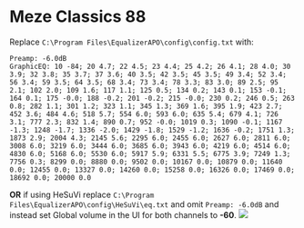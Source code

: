 # Meze Classics 88
Replace `C:\Program Files\EqualizerAPO\config\config.txt` with:
```
Preamp: -6.0dB
GraphicEQ: 10 -84; 20 4.7; 22 4.5; 23 4.4; 25 4.2; 26 4.1; 28 4.0; 30 3.9; 32 3.8; 35 3.7; 37 3.6; 40 3.5; 42 3.5; 45 3.5; 49 3.4; 52 3.4; 56 3.4; 59 3.5; 64 3.5; 68 3.4; 73 3.4; 78 3.3; 83 3.0; 89 2.5; 95 2.1; 102 2.0; 109 1.6; 117 1.1; 125 0.5; 134 0.2; 143 0.1; 153 -0.1; 164 0.1; 175 -0.0; 188 -0.2; 201 -0.2; 215 -0.0; 230 0.2; 246 0.5; 263 0.8; 282 1.1; 301 1.2; 323 1.1; 345 1.3; 369 1.6; 395 1.9; 423 2.7; 452 3.6; 484 4.6; 518 5.7; 554 6.0; 593 6.0; 635 5.4; 679 4.1; 726 3.1; 777 2.3; 832 1.4; 890 0.7; 952 -0.0; 1019 0.3; 1090 -0.1; 1167 -1.3; 1248 -1.7; 1336 -2.0; 1429 -1.8; 1529 -1.2; 1636 -0.2; 1751 1.3; 1873 2.9; 2004 4.3; 2145 5.6; 2295 6.0; 2455 6.0; 2627 6.0; 2811 6.0; 3008 6.0; 3219 6.0; 3444 6.0; 3685 6.0; 3943 6.0; 4219 6.0; 4514 6.0; 4830 6.0; 5168 6.0; 5530 6.0; 5917 5.9; 6331 5.5; 6775 3.9; 7249 1.3; 7756 0.3; 8299 0.0; 8880 0.0; 9502 0.0; 10167 0.0; 10879 0.0; 11640 0.0; 12455 0.0; 13327 0.0; 14260 0.0; 15258 0.0; 16326 0.0; 17469 0.0; 18692 0.0; 20000 0.0
```
**OR** if using HeSuVi replace `C:\Program Files\EqualizerAPO\config\HeSuVi\eq.txt` and omit `Preamp: -6.0dB` and instead set Global volume in the UI for both channels to **-60**.
![](https://raw.githubusercontent.com/jaakkopasanen/AutoEq/master/results/SBAF-Serious/innerfidelity/onear/Meze%20Classics%2088/Meze%20Classics%2088.png)